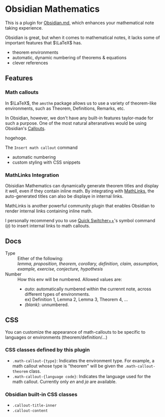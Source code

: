 # Obsidian Mathematics

This is a plugin for [Obsidian.md](https://obsidian.md), which enhances your mathematical note taking experience.

Obsidian is great, but when it comes to mathematical notes, it lacks some of important features that $\LaTeX$ has.

- theorem environments
- automatic, dynamic numbering of theorems & equations
- clever references



## Features

### Math callouts

In $\LaTeX$, the `amsthm` package allows us to use a variety of theorem-like environments, such as Theorem, Definitions, Remarks, etc.

In Obsidian, however, we don't have any built-in features taylor-made for such a purpose.
One of the most natural alteranatives would be using Obsidian's [Callouts](https://help.obsidian.md/Editing+and+formatting/Callouts).

hogehoge.

The `Insert math callout` command

- automatic numbering
- custom styling with CSS snippets

### MathLinks Integration

Obisidian Mathematics can dynamically generate theorem titles and display it well, even if they contain inline math. 
By integrating with [MathLinks](https://github.com/zhaoshenzhai/obsidian-mathlinks.git), the auto-generated titles can also be 
displaye in internal links.


MathLinks is another powerful community plugin that enables Obsidian to render internal links containing inline math. 

I personally recommend you to use [Quick Switcher++](https://github.com/darlal/obsidian-switcher-plus.git)'s symbol command (`@`) to insert internal links to math callouts.


## Docs


<dl>
  <dt>Type</dt>
  <dd>Either of the following: <br><em>lemma, 
    proposition, 
    theorem,
    corollary,
    definition,
    claim, 
    assumption,
    example,
    exercise,
    conjecture,
    hypothesis
    </em>
</dd>
  <dt>Number</dt>
  <dd>How this env will be numbered. Allowed values are: 
  <ul>
  <li> 
  <em>auto</em>: automatically numbered within the currennt note, across different types of environments. 
  <br>
  ex) Definition 1, Lemma 2, Lemma 3, Theorem 4, ...
  </li>
  <li> <em>(blank)</em>: unnumbered. </li>
  </ul>
  </dd>
</dl>

## CSS

You can customize the appearance of math-callouts to be specific to languages or environments (theorem/definition/...)

### CSS classes defined by this plugin

- `.math-callout-{type}`: Indicates the environment type. For example, a math callout whose type is "theorem" will be given the `.math-callout-theorem` class.
- `.math-callout-{language code}`: Indicates the language used for the math callout. Currently only _en_ and _ja_ are available.

### Obsidian built-in CSS classes
- `.callout-title-inner`
- `.callout-content`